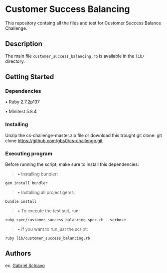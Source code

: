 # Customer Success Balancing

This repository containg all the files and test for Customer Success Balance Challenge.

## Description

The main file `customer_success_balancing.rb` is available in the `lib/` directory.

## Getting Started

### Dependencies

• Ruby 2.7.2p137

• Minitest 5.8.4

### Installing

Unzip the cs-challenge-master.zip file or download this trought git clone:
git clone https://github.com/gbs0/cs-challenge.git

### Executing program

Before running the script, make sure to install this dependencies:

> • Installing bundler:

`gem install bundler`

> • Installing all project gems:

`bundle install`

> • To execute the test suit, run:

`ruby spec/customer_success_balancing_spec.rb --verbose`

> • If you want to run just the script:

`ruby lib/customer_success_balancing.rb`

## Authors

ex. [Gabriel Schiavo](https://linkedin.com/in/gabbro)
